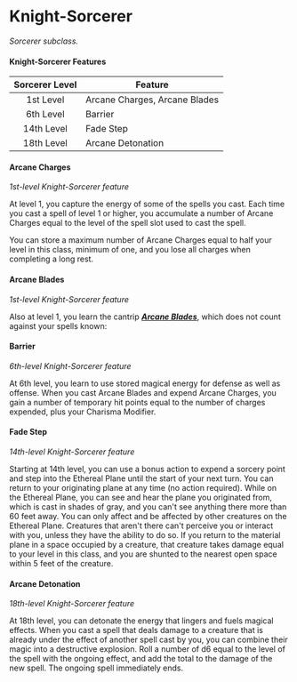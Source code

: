 # Knight-Sorcerer

*Sorcerer subclass.*

#### Knight-Sorcerer Features

| Sorcerer Level | Feature                       |
| :------------: | ----------------------------- |
|    1st Level   | Arcane Charges, Arcane Blades |
|    6th Level   | Barrier                       |
|   14th Level   | Fade Step                     |
|   18th Level   | Arcane Detonation             |

#### Arcane Charges

*1st-level Knight-Sorcerer feature*

At level 1, you capture the energy of some of the spells you cast. Each time you cast a spell of level 1 or higher, you accumulate a number of Arcane Charges equal to the level of the spell slot used to cast the spell.

You can store a maximum number of Arcane Charges equal to half your level in this class, minimum of one, and you lose all charges when completing a long rest.

#### Arcane Blades

*1st-level Knight-Sorcerer feature*

Also at level 1, you learn the cantrip ***[Arcane Blades](</Magic/Spells/Arcane Blades.md>)***, which does not count against your spells known:

#### Barrier

*6th-level Knight-Sorcerer feature*

At 6th level, you learn to use stored magical energy for defense as well as offense. When you cast Arcane Blades and expend Arcane Charges, you gain a number of temporary hit points equal to the number of charges expended, plus your Charisma Modifier.

#### Fade Step

*14th-level Knight-Sorcerer feature*

Starting at 14th level, you can use a bonus action to expend a sorcery point and step into the Ethereal Plane until the start of your next turn. You can return to your originating plane at any time (no action required). While on the Ethereal Plane, you can see and hear the plane you originated from, which is cast in shades of gray, and you can't see anything there more than 60 feet away. You can only affect and be affected by other creatures on the Ethereal Plane. Creatures that aren't there can't perceive you or interact with you, unless they have the ability to do so. If you return to the material plane in a space occupied by a creature, that creature takes damage equal to your level in this class, and you are shunted to the nearest open space within 5 feet of the creature.

#### Arcane Detonation

*18th-level Knight-Sorcerer feature*

At 18th level, you can detonate the energy that lingers and fuels magical effects. When you cast a spell that deals damage to a creature that is already under the effect of another spell cast by you, you can combine their magic into a destructive explosion. Roll a number of d6 equal to the level of the spell with the ongoing effect, and add the total to the damage of the new spell. The ongoing spell immediately ends.